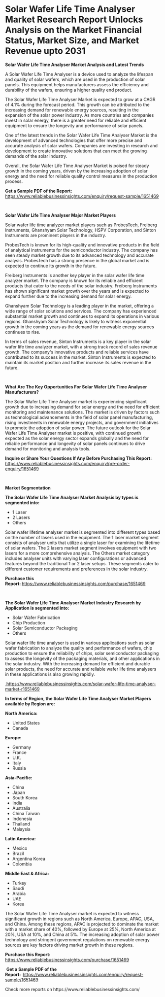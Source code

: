 <p><h1>Solar Wafer Life Time Analyser Market Research Report Unlocks Analysis on the Market Financial Status, Market Size, and Market Revenue upto 2031</h1></p><p><strong>Solar Wafer Life Time Analyser Market Analysis and Latest Trends</strong></p>
<p><p>A Solar Wafer Life Time Analyser is a device used to analyze the lifespan and quality of solar wafers, which are used in the production of solar panels. This equipment helps manufacturers assess the efficiency and durability of the wafers, ensuring a higher quality end product.</p><p>The Solar Wafer Life Time Analyser Market is expected to grow at a CAGR of 4.1% during the forecast period. This growth can be attributed to the increasing demand for renewable energy sources, resulting in the expansion of the solar power industry. As more countries and companies invest in solar energy, there is a greater need for reliable and efficient equipment to ensure the longevity and performance of solar panels.</p><p>One of the latest trends in the Solar Wafer Life Time Analyser Market is the development of advanced technologies that offer more precise and accurate analysis of solar wafers. Companies are investing in research and development to create innovative solutions that can meet the growing demands of the solar industry.</p><p>Overall, the Solar Wafer Life Time Analyser Market is poised for steady growth in the coming years, driven by the increasing adoption of solar energy and the need for reliable quality control measures in the production process.</p></p>
<p><strong>Get a Sample PDF of the Report:&nbsp;</strong> <a href="https://www.reliablebusinessinsights.com/enquiry/request-sample/1651469">https://www.reliablebusinessinsights.com/enquiry/request-sample/1651469</a></p>
<p>&nbsp;</p>
<p><strong>Solar Wafer Life Time Analyser Major Market Players</strong></p>
<p><p>Solar wafer life time analyzer market players such as ProbesTech, Freiberg Instruments, Ghanshyam Solar Technology, HSPV Corporation, and Sinton Instruments are prominent players in the industry. </p><p>ProbesTech is known for its high-quality and innovative products in the field of analytical instruments for the semiconductor industry. The company has seen steady market growth due to its advanced technology and accurate analysis. ProbesTech has a strong presence in the global market and is expected to continue its growth in the future.</p><p>Freiberg Instruments is another key player in the solar wafer life time analyzer market. The company is known for its reliable and efficient products that cater to the needs of the solar industry. Freiberg Instruments has shown significant market growth over the years and is expected to expand further due to the increasing demand for solar energy.</p><p>Ghanshyam Solar Technology is a leading player in the market, offering a wide range of solar solutions and services. The company has experienced substantial market growth and continues to expand its operations in various regions. Ghanshyam Solar Technology is likely to witness exponential growth in the coming years as the demand for renewable energy sources continues to rise.</p><p>In terms of sales revenue, Sinton Instruments is a key player in the solar wafer life time analyzer market, with a strong track record of sales revenue growth. The company's innovative products and reliable services have contributed to its success in the market. Sinton Instruments is expected to maintain its market position and further increase its sales revenue in the future.</p></p>
<p>&nbsp;</p>
<p><strong>What Are The Key Opportunities For Solar Wafer Life Time Analyser Manufacturers?</strong></p>
<p><p>The Solar Wafer Life Time Analyser market is experiencing significant growth due to increasing demand for solar energy and the need for efficient monitoring and maintenance solutions. The market is driven by factors such as technological advancements in the field of solar panel manufacturing, rising investments in renewable energy projects, and government initiatives to promote the adoption of solar power. The future outlook for the Solar Wafer Life Time Analyser market is positive, with continued growth expected as the solar energy sector expands globally and the need for reliable performance and longevity of solar panels continues to drive demand for monitoring and analysis tools.</p></p>
<p><strong>Inquire or Share Your Questions If Any Before Purchasing This Report:</strong> <a href="https://www.reliablebusinessinsights.com/enquiry/pre-order-enquiry/1651469">https://www.reliablebusinessinsights.com/enquiry/pre-order-enquiry/1651469</a></p>
<p>&nbsp;</p>
<p><strong>Market Segmentation</strong></p>
<p><strong>The Solar Wafer Life Time Analyser Market Analysis by types is segmented into:</strong></p>
<p><ul><li>1 Laser</li><li>2 Lasers</li><li>Others</li></ul></p>
<p><p>Solar wafer lifetime analyser market is segmented into different types based on the number of lasers used in the equipment. The 1 laser market segment consists of analyser units that utilize a single laser for examining the lifetime of solar wafers. The 2 lasers market segment involves equipment with two lasers for a more comprehensive analysis. The Others market category includes analyser units with varying laser configurations or advanced features beyond the traditional 1 or 2 laser setups. These segments cater to different customer requirements and preferences in the solar industry.</p></p>
<p><strong>Purchase this Report:&nbsp;</strong><a href="https://www.reliablebusinessinsights.com/purchase/1651469">https://www.reliablebusinessinsights.com/purchase/1651469</a></p>
<p>&nbsp;</p>
<p><strong>The Solar Wafer Life Time Analyser Market Industry Research by Application is segmented into:</strong></p>
<p><ul><li>Solar Wafer Fabrication</li><li>Chip Production</li><li>Solar Semiconductor Packaging</li><li>Others</li></ul></p>
<p><p>Solar wafer life time analyser is used in various applications such as solar wafer fabrication to analyze the quality and performance of wafers, chip production to ensure the reliability of chips, solar semiconductor packaging to assess the longevity of the packaging materials, and other applications in the solar industry. With the increasing demand for efficient and durable solar products, the need for accurate and reliable wafer life time analysers in these applications is also growing rapidly.</p></p>
<p><a href="https://www.reliablebusinessinsights.com/solar-wafer-life-time-analyser-market-r1651469">&nbsp;https://www.reliablebusinessinsights.com/solar-wafer-life-time-analyser-market-r1651469</a></p>
<p><strong>In terms of Region, the Solar Wafer Life Time Analyser Market Players available by Region are:</strong></p>
<p>
    <p> <strong> North America: </strong>
        <ul>
            <li>United States</li>
            <li>Canada</li>
        </ul>
        </p> 
    <p> <strong> Europe: </strong>
        <ul>
            <li>Germany</li>
            <li>France</li>
            <li>U.K.</li>
            <li>Italy</li>
            <li>Russia</li>
        </ul>
        </p> 
    <p> <strong> Asia-Pacific: </strong>
        <ul>
            <li>China</li>
            <li>Japan</li>
            <li>South Korea</li>
            <li>India</li>
            <li>Australia</li>
            <li>China Taiwan</li>
            <li>Indonesia</li>
            <li>Thailand</li>
            <li>Malaysia</li>
        </ul>
        </p> 
    <p> <strong> Latin America: </strong>
        <ul>
            <li>Mexico</li>
            <li>Brazil</li>
            <li>Argentina Korea</li>
            <li>Colombia</li>
        </ul>
        </p> 
    <p> <strong> Middle East & Africa: </strong>
        <ul>
            <li>Turkey</li>
            <li>Saudi</li>
            <li>Arabia</li>
            <li>UAE</li>
            <li>Korea</li>
        </ul>
    </p>
    </p>
<p><p>The Solar Wafer Life Time Analyser market is expected to witness significant growth in regions such as North America, Europe, APAC, USA, and China. Among these regions, APAC is projected to dominate the market with a market share of 40%, followed by Europe at 25%, North America at 20%, USA at 10%, and China at 5%. The increasing adoption of solar power technology and stringent government regulations on renewable energy sources are key factors driving market growth in these regions.</p></p>
<p><strong>Purchase this Report: </strong><a href="https://www.reliablebusinessinsights.com/purchase/1651469">https://www.reliablebusinessinsights.com/purchase/1651469</a></p>
<p>&nbsp;<strong>Get a Sample PDF of the Report:&nbsp;&nbsp;</strong><a href="https://www.reliablebusinessinsights.com/enquiry/request-sample/1651469">https://www.reliablebusinessinsights.com/enquiry/request-sample/1651469</a></p>
<p><strong></strong></p>
<p>Check more reports on https://www.reliablebusinessinsights.com/</p>
